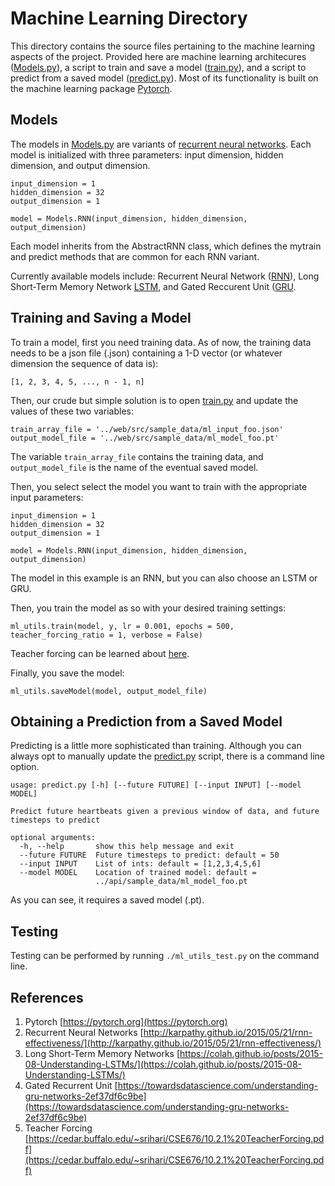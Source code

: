 # Machine Learning Directory

This directory contains the source files pertaining to the machine learning aspects of the project. Provided here are machine learning architecures ([Models.py](models.py)), a script to train and save a model ([train.py](train.py)), and a script to predict from a saved model ([predict.py](predict.py)). Most of its functionality is built on the machine learning package [Pytorch](https://pytorch.org).  

## Models
The models in [Models.py](models.py) are variants of [recurrent neural networks](http://karpathy.github.io/2015/05/21/rnn-effectiveness/). Each model is initialized with three parameters: input dimension, hidden dimension, and output dimension.
```
input_dimension = 1
hidden_dimension = 32
output_dimension = 1

model = Models.RNN(input_dimension, hidden_dimension, output_dimension)
```

Each model inherits from the AbstractRNN class, which defines the mytrain and predict methods that are common for each RNN variant.

Currently available models include: Recurrent Neural Network ([RNN](http://karpathy.github.io/2015/05/21/rnn-effectiveness/)), Long Short-Term Memory Network [LSTM](https://colah.github.io/posts/2015-08-Understanding-LSTMs/), and Gated Reccurent Unit ([GRU](https://towardsdatascience.com/understanding-gru-networks-2ef37df6c9be).

## Training and Saving a Model

To train a model, first you need training data. As of now, the training data needs to be a json file (.json) containing a 1-D vector (or whatever dimension the sequence of data is):
```
[1, 2, 3, 4, 5, ..., n - 1, n]
```
Then, our crude but simple solution is to open [train.py](train.py) and update the values of these two variables:
```
train_array_file = '../web/src/sample_data/ml_input_foo.json'
output_model_file = '../web/src/sample_data/ml_model_foo.pt'
```
The variable ```train_array_file``` contains the training data, and ```output_model_file``` is the name of the eventual saved model.

Then, you select select the model you want to train with the appropriate input parameters:
```
input_dimension = 1
hidden_dimension = 32
output_dimension = 1

model = Models.RNN(input_dimension, hidden_dimension, output_dimension)
```
The model in this example is an RNN, but you can also choose an LSTM or GRU.

Then, you train the model as so with your desired training settings:
```
ml_utils.train(model, y, lr = 0.001, epochs = 500, teacher_forcing_ratio = 1, verbose = False)
```
Teacher forcing can be learned about [here](https://cedar.buffalo.edu/~srihari/CSE676/10.2.1%20TeacherForcing.pdf).

Finally, you save the model:
```
ml_utils.saveModel(model, output_model_file)
```
## Obtaining a Prediction from a Saved Model

Predicting is a little more sophisticated than training. Although you can always opt to manually update the [predict.py](predict.py) script, there is a command line option.
```
usage: predict.py [-h] [--future FUTURE] [--input INPUT] [--model MODEL]

Predict future heartbeats given a previous window of data, and future
timesteps to predict

optional arguments:
  -h, --help       show this help message and exit
  --future FUTURE  Future timesteps to predict: default = 50
  --input INPUT    List of ints: default = [1,2,3,4,5,6]
  --model MODEL    Location of trained model: default =
                   ../api/sample_data/ml_model_foo.pt
```
As you can see, it requires a saved model (.pt). 

## Testing
Testing can be performed by running ```./ml_utils_test.py``` on the command line.
## References
1. Pytorch [https://pytorch.org](https://pytorch.org)
2. Recurrent Neural Networks [http://karpathy.github.io/2015/05/21/rnn-effectiveness/](http://karpathy.github.io/2015/05/21/rnn-effectiveness/)
3. Long Short-Term Memory Networks [https://colah.github.io/posts/2015-08-Understanding-LSTMs/](https://colah.github.io/posts/2015-08-Understanding-LSTMs/)
4. Gated Recurrent Unit [https://towardsdatascience.com/understanding-gru-networks-2ef37df6c9be](https://towardsdatascience.com/understanding-gru-networks-2ef37df6c9be)
5. Teacher Forcing [https://cedar.buffalo.edu/~srihari/CSE676/10.2.1%20TeacherForcing.pdf](https://cedar.buffalo.edu/~srihari/CSE676/10.2.1%20TeacherForcing.pdf)
